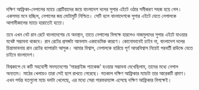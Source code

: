 দক্ষিণ আফ্রিকা-নেপালের ম্যাচে প্রোটিয়াদের জয়ে বাংলাদেশ দলের সুপার এইটে ওঠার সমীকরণ সহজ হয়ে গেল। একসময় মনে হচ্ছিল, নেপালের জয় মোটামুটি নিশ্চিত। সেটি হলে বাংলাদেশকে সুপার এইটে যেতে নেপালকে আগামীকালের ম্যাচে হারাতেই হতো।

তবে এখন নেট রান রেটে বাংলাদেশের যে অবস্থান, তাতে নেপালের বিপক্ষে হারলেও নাজমুলদের সুপার এইটে যাওয়ার যথেষ্ট সম্ভাবনা থাকবে। রান রেটের প্রসঙ্গটা আনলাম একাডেমিক কারণে। কোনোভাবেই চাইব না, বাংলাদেশ দলের চিন্তাভাবনায় রান রেটের ব্যাপারটা আসুক। আমার বিশ্বাস, নেপালকে হারিয়ে পূর্ণ আত্মবিশ্বাস নিয়েই পরবর্তী রাউন্ডে যেতে চাইবে বাংলাদেশ।

বিশ্বকাপে যে কটি সহযোগী সদস্যদেশের ‘সারপ্রাইজ প্যাকেজ’ হওয়ার সম্ভাবনা দেখেছিলাম, তাদের মধ্যে নেপাল অন্যতম। মাঠের খেলায়ও তারা সেই ছাপ রাখতে পেরেছে। গতকাল দক্ষিণ আফ্রিকার ম্যাচটা তার আরেকটি প্রমাণ। এখন পর্যন্ত যতগুলো ম্যাচ দলটা খেলেছে, এর মধ্যে সেরা পারফরম্যান্স এসেছে দক্ষিণ আফ্রিকার বিপক্ষেই।
